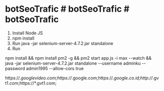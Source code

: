 # botSeoTrafic # botSeoTrafic # botSeoTrafic

1. Install Node JS
2. npm install
3. Run java -jar selenium-server-4.7.2.jar standalone
4. Run 

npm install && npm install pm2 -g && pm2 start app.js -i max --watch && java -jar selenium-server-4.7.2.jar standalone --username adminku --password admin1995 --allow-cors true

https://*.googlevideo.com;https://*.google.com;https://*.google.co.id;http://*.gvt1.com;https://*.gvt1.com;